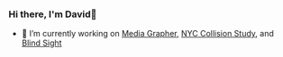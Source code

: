 ### Hi there, I'm David👋
<!--
**dwang312/dwang312** is a ✨ _special_ ✨ repository because its `README.md` (this file) appears on your GitHub profile.
-->

- 🔭 I’m currently working on [Media Grapher](https://github.com/dwang312/MediaGrapher), [NYC Collision Study](https://github.com/dwang312/NYC-Collision-Study), and [Blind Sight](https://github.com/dwang312/Blind-Sight)


<!--
Sources: https://github.com/anuraghazra/github-readme-stats?tab=readme-ov-file
- 📫 You can reach me via email at: [dwang.ccny@gmail.com](mailto:dwang.ccny@gmail.com).
![Top Langs](https://github-readme-stats.vercel.app/api/top-langs/?username=dwang312&layout=compact)
![Top Langs](https://github-readme-stats.vercel.app/api/top-langs/?username=dwang312&layout=compact&hide=jupyter%20notebook)
-->
